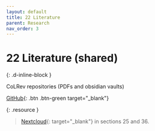 ```yaml
---
layout: default
title: 22 Literature
parent: Research
nav_order: 3
---
```


# 22 Literature (shared)
{: .d-inline-block }

CoLRev repositories (PDFs and obsidian vaults)

[GitHub](https://github.com/orgs/digital-work-lab/repositories){: .btn .btn-green target="_blank"}

{: .resource } 
> [Nextcloud](https://nc-2272638881871040784.nextcloud-ionos.com/index.php/apps/files/?dir=/22-literature/23_data&fileid=88094){: target="_blank"} in sections 25 and 36.
